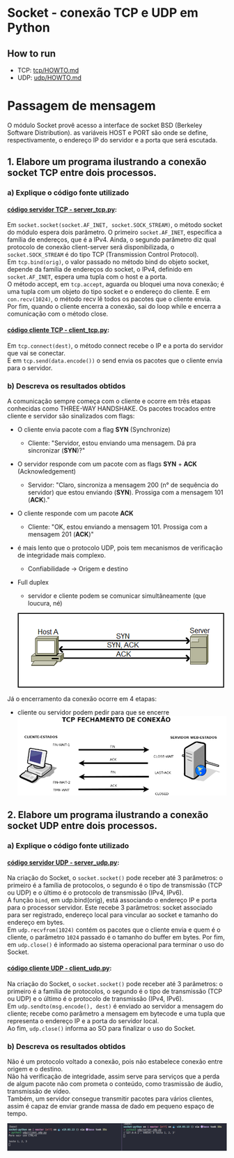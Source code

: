 # Socket - conexão TCP e UDP em Python

## How to run
- TCP: [tcp/HOWTO.md](tcp/HOWTO.md)
- UDP: [udp/HOWTO.md](udp/HOWTO.md)

# Passagem de mensagem
O módulo Socket provê acesso a interface de socket BSD (Berkeley Software Distribution).
as variáveis HOST e PORT são onde se define, respectivamente, o endereço IP do servidor e a porta que será escutada.

## 1. Elabore um programa ilustrando a conexão socket TCP entre dois processos.

### a) Explique o código fonte utilizado
#### [código servidor TCP - server_tcp.py](./tcp/server_tcp.py):
Em `socket.socket(socket.AF_INET, socket.SOCK_STREAM)`, o método socket do módulo espera dois parâmetro. O primeiro `socket.AF_INET`, especifíca a família de endereços, que é a IPv4.
Ainda, o segundo parâmetro diz qual protocolo de conexão client-server será disponibilizada, o `socket.SOCK_STREAM` é do tipo TCP (Transmission Control Protocol). <br>
Em `tcp.bind(orig)`, o valor passado no método bind do objeto socket, depende da família de endereços do socket, o IPv4, definido em `socket.AF_INET`, espera uma tupla com o host e a porta. <br>
O método accept, em `tcp.accept`, aguarda ou bloquei uma nova conexão; é uma tupla com um objeto do tipo socket e o endereço do cliente.
E em `con.recv(1024)`, o método recv lê todos os pacotes que o cliente envia. <br>
Por fim, quando o cliente encerra a conexão, sai do loop while e encerra a comunicação com o método close.

#### [código cliente TCP - client_tcp.py](./tcp/client_tcp.py):
Em `tcp.connect(dest)`, o método connect recebe o IP e a porta do servidor que vai se conectar. <br>
E em `tcp.send(data.encode())` o send envia os pacotes que o cliente envia para o servidor.

### b) Descreva os resultados obtidos
A comunicação sempre começa com o cliente e ocorre em três etapas conhecidas como THREE-WAY HANDSHAKE.
Os pacotes trocados entre cliente e servidor são sinalizados com flags:
- O cliente envia pacote com a flag **SYN** (Synchronize)
    - Cliente: "Servidor, estou enviando uma mensagem. Dá pra sincronizar (**SYN**)?"
- O servidor responde com um pacote com as flags **SYN** + **ACK** (Acknowledgement)
    - Servidor: "Claro, sincroniza a mensagem 200 (n° de sequência do servidor) que estou enviando (**SYN**). Prossiga com a mensagem 101 (**ACK**)."
- O cliente responde com um pacote **ACK**
    - Cliente: "OK, estou enviando a mensagem 101. Prossiga com a mensagem 201 (**ACK**)"
- é mais lento que o protocolo UDP, pois tem mecanismos de verificação de integridade mais complexo.
    - Confiabilidade -> Origem e destino
- Full duplex
    - servidor e cliente podem se comunicar simultâneamente (que loucura, né)

    ![Exemplo Three-Way Handshake](./images/tcp_three_way_handshake.png)

Já o encerramento da conexão ocorre em 4 etapas:
- cliente ou servidor podem pedir para que se encerre
  ![Exemplo de fechamento de conexão TCP](./images/tcp_fechamento.png)

## 2. Elabore um programa ilustrando a conexão socket UDP entre dois processos.

### a) Explique o código fonte utilizado
#### [código servidor UDP - server_udp.py](./udp/server_udp.py):
Na criação do Socket, o `socket.socket()` pode receber até 3 parâmetros: o primeiro é a família de protocolos, o segundo é o tipo de transmissão (TCP ou UDP) e o último é o protocolo de transmissão (IPv4, IPv6). <br>
A função `bind`, em udp.bind(orig), está associando o endereço IP e porta para o processor servidor. Este recebe 3 parâmetros: socket associado para ser registrado, endereço local para vincular ao socket e tamanho do endereço em bytes. <br>
Em `udp.recvfrom(1024)` contém os pacotes que o cliente envia e quem é o cliente, o parâmetro `1024` passado é o tamanho do buffer em bytes.
Por fim, em `udp.close()` é informado ao sistema operacional para terminar o
uso do Socket.

#### [código cliente UDP - client_udp.py](./udp/client_udp.py):
Na criação do Socket, o `socket.socket()` pode receber até 3 parâmetros: o primeiro é a família de protocolos, o segundo é o tipo de transmissão (TCP ou UDP) e o último é o protocolo de transmissão (IPv4, IPv6). <br>
Em `udp.sendto(msg.encode(), dest)` é enviado ao servidor a mensagem do cliente; recebe como parâmetro a mensagem em bytecode e uma tupla que representa o endereço IP e a porta do servidor local. <br>
Ao fim, `udp.close()` informa ao SO para finalizar o uso do Socket.

### b) Descreva os resultados obtidos
Não é um protocolo voltado a conexão, pois não estabelece conexão entre origem e o destino. <br>
Não há verificação de integridade, assim serve para serviços que a perda de algum pacote não com prometa o conteúdo, como trasmissão de áudio, transmissão de vídeo. <br>
Também, um servidor consegue transmitir pacotes para vários clientes, assim é capaz de enviar grande massa de dado em pequeno espaço de tempo.

![Resultado](./images/final_result_udp.png)
